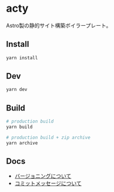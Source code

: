 # acty

Astro製の静的サイト構築ボイラープレート。

## Install

```bash
yarn install
```

## Dev

```bash
yarn dev
```

## Build

```bash
# production build
yarn build

# production build + zip archive
yarn archive
```

## Docs

- [バージョニングについて](./docs/semver.md)
- [コミットメッセージについて](./docs/commit-message.md)
